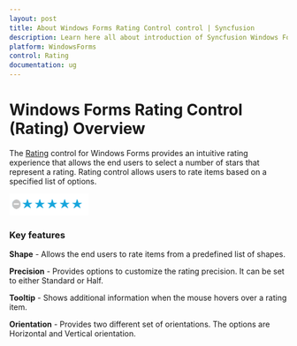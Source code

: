 ```yaml
---
layout: post
title: About Windows Forms Rating Control control | Syncfusion
description: Learn here all about introduction of Syncfusion Windows Forms Rating Control, its elements and more details.
platform: WindowsForms
control: Rating  
documentation: ug
---
```


# Windows Forms Rating Control (Rating) Overview

The [Rating](https://help.syncfusion.com/cr/windowsforms/Syncfusion.Windows.Forms.Tools.RatingControl.html) control for Windows Forms provides an intuitive rating experience that allows the end users to select a number of stars that represent a rating. Rating control allows users to rate items based on a specified list of options.

![Overview of the Rating Control](Overview_images/Overview_img1.png)

### Key features

**Shape** - Allows the end users to rate items from a predefined list of shapes.

**Precision** - Provides options to customize the rating precision. It can be set to either Standard or Half.

**Tooltip** - Shows additional information when the mouse hovers over a rating item.

**Orientation** - Provides two different set of orientations. The options are Horizontal and Vertical orientation.
